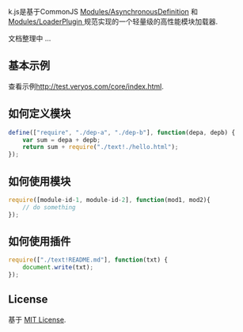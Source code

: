 
k.js是基于CommonJS <a href="" target="_blank">Modules/AsynchronousDefinition</a> 和 <a href="" target="_blank">Modules/LoaderPlugin </a>规范实现的一个轻量级的高性能模块加载器.

文档整理中 ...


## 基本示例

查看示例<a href="http://test.veryos.com/core/index.html" target="_blank">http://test.veryos.com/core/index.html</a>.

## 如何定义模块

```js
define(["require", "./dep-a", "./dep-b"], function(depa, depb) {
	var sum = depa + depb;
	return sum + require("./text!./hello.html");
});
```

## 如何使用模块

```js
require([module-id-1, module-id-2], function(mod1, mod2){
	// do something
});
```

## 如何使用插件

```js
require(["./text!README.md"], function(txt) {
	document.write(txt);
});
```

## License

基于 <a href="http://veryos.com/lab/license" target="_blank">MIT License</a>.
